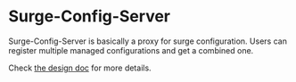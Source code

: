 # Surge-Config-Server

Surge-Config-Server is basically a proxy for surge configuration. Users can register multiple managed configurations and get a combined one.

Check [the design doc](https://docs.google.com/document/d/1ORzHgMCApUwCze0hfFEY38fsSRsxsWfpRy2TadZFgxA) for more details.